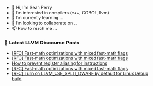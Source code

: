 - 👋 Hi, I’m Sean Perry
- 👀 I’m interested in compilers (c++, COBOL, llvm)
- 🌱 I’m currently learning ...
- 💞️ I’m looking to collaborate on ...
- 📫 How to reach me ...

<!---
s66perry/s66perry is a ✨ special ✨ repository because its `README.md` (this file) appears on your GitHub profile.
You can click the Preview link to take a look at your changes.
--->
### 📕 Latest LLVM Discourse Posts

<!-- DISCOURSE-LLVM:START -->
- [[RFC] Fast-math optimizations with mixed fast-math flags](https://discourse.llvm.org/t/rfc-fast-math-optimizations-with-mixed-fast-math-flags/78320#post_3)
- [[RFC] Fast-math optimizations with mixed fast-math flags](https://discourse.llvm.org/t/rfc-fast-math-optimizations-with-mixed-fast-math-flags/78320#post_2)
- [How to prevent register aliasing for instructions](https://discourse.llvm.org/t/how-to-prevent-register-aliasing-for-instructions/78315#post_3)
- [[RFC] Fast-math optimizations with mixed fast-math flags](https://discourse.llvm.org/t/rfc-fast-math-optimizations-with-mixed-fast-math-flags/78320#post_1)
- [[RFC] Turn on LLVM_USE_SPLIT_DWARF by default for Linux Debug build](https://discourse.llvm.org/t/rfc-turn-on-llvm-use-split-dwarf-by-default-for-linux-debug-build/76724?page=2#post_34)
<!-- DISCOURSE-LLVM:END -->
